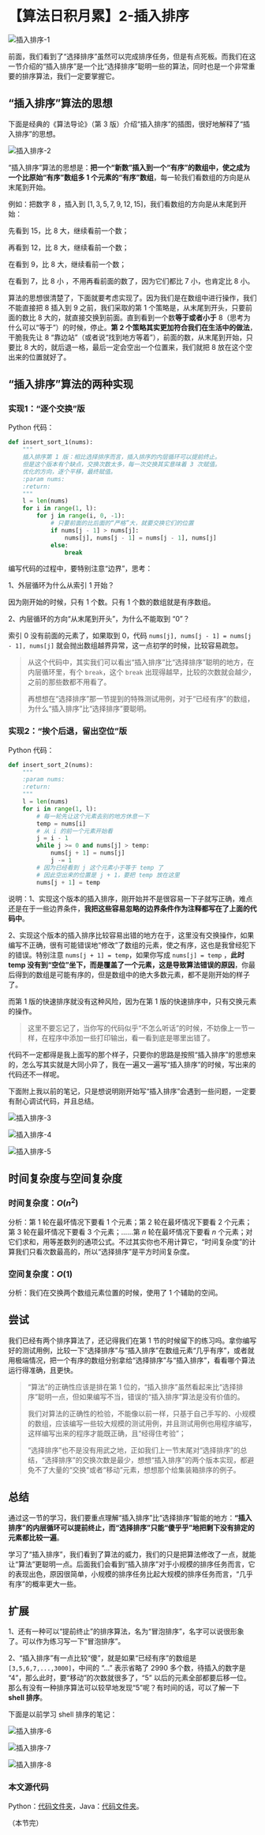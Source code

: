 
# 【算法日积月累】2-插入排序

![插入排序-1](https://liweiwei1419.github.io/images/algorithms/insert-sort.png)

前面，我们看到了“选择排序”虽然可以完成排序任务，但是有点死板。而我们在这一节介绍的“插入排序”是一个比“选择排序”聪明一些的算法，同时也是一个非常重要的排序算法，我们一定要掌握它。

## “插入排序”算法的思想

下面是经典的《算法导论》（第 3 版）介绍“插入排序”的插图，很好地解释了“插入排序”的思想。

![插入排序-2](http://upload-images.jianshu.io/upload_images/414598-044c862e7fcb7bbe.jpg?imageMogr2/auto-orient/strip%7CimageView2/2/w/1240)

“插入排序”算法的思想是：**把一个“新数”插入到一个“有序”的数组中，使之成为一个比原始“有序”数组多 1 个元素的“有序”数组**，每一轮我们看数组的方向是从末尾到开始。

例如：把数字 $8$ ，插入到 $[1,3,5,7,9,12,15]$，我们看数组的方向是从末尾到开始：

先看到 $15$，比 $8$ 大，继续看前一个数；

再看到 $12$，比 $8$ 大，继续看前一个数；

在看到 $9$，比 $8$ 大，继续看前一个数；

在看到 $7$，比 $8$ 小 ，不用再看前面的数了，因为它们都比 $7$ 小，也肯定比 $8$ 小。

算法的思想很清楚了，下面就要考虑实现了。因为我们是在数组中进行操作，我们不能直接把 $8$ 插入到 $9$ 之前，我们采取的第 1 个策略是，从末尾到开头，只要前面的数比 $8$ 大的，就直接交换到前面。直到看到一个数**等于或者小于** $8$（思考为什么可以“等于”）的时候，停止。**第 2 个策略其实更加符合我们在生活中的做法**，干脆我先让 $8$ “靠边站”（或者说“找到地方等着”），前面的数，从末尾到开始，只要比 $8$ 大的，就后退一格，最后一定会空出一个位置来，我们就把 $8$ 放在这个空出来的位置就好了。

## “插入排序”算法的两种实现

### 实现1：“逐个交换”版

Python 代码：

```python
def insert_sort_1(nums):
    """
    插入排序第 1 版：相比选择排序而言，插入排序的内层循环可以提前终止。
    但是这个版本有个缺点，交换次数太多，每一次交换其实意味着 3 次赋值。
    优化的方向，逐个平移，最终赋值。
    :param nums:
    :return:
    """
    l = len(nums)
    for i in range(1, l):
        for j in range(i, 0, -1):
            # 只要前面的比后面的“严格”大，就要交换它们的位置
            if nums[j - 1] > nums[j]:
                nums[j], nums[j - 1] = nums[j - 1], nums[j]
            else:
                break
```

编写代码的过程中，要特别注意“边界”，思考：

1、外层循环为什么从索引 $1$ 开始？

因为刚开始的时候，只有 $1$ 个数。只有 $1$ 个数的数组就是有序数组。

2、内层循环的方向“从末尾到开头”，为什么不能取到 “$0$”？

索引 $0$ 没有前面的元素了，如果取到 $0$，代码 `nums[j], nums[j - 1] = nums[j - 1], nums[j]` 就会抛出数组越界异常，这一点初学的时候，比较容易疏忽。

> 从这个代码中，其实我们可以看出“插入排序”比“选择排序”聪明的地方，在内层循环里，有个 `break`，这个 `break` 出现得越早，比较的次数就会越少，之前的那些数都不用看了。
>
> 再想想在“选择排序”那一节提到的特殊测试用例，对于“已经有序”的数组，为什么“插入排序”比“选择排序”要聪明。

### 实现2：“挨个后退，留出空位”版

Python 代码：

```python
def insert_sort_2(nums):
    """
    :param nums:
    :return:
    """
    l = len(nums)
    for i in range(1, l):
        # 每一轮先让这个元素去别的地方休息一下
        temp = nums[i]
        # 从 i 的前一个元素开始看
        j = i - 1
        while j >= 0 and nums[j] > temp:
            nums[j + 1] = nums[j]
            j -= 1
        # 因为已经看到 j 这个元素小于等于 temp 了
        # 因此空出来的位置是 j + 1，要把 temp 放在这里
        nums[j + 1] = temp
```

说明：1、实现这个版本的插入排序，刚开始并不是很容易一下子就写正确，难点还是在于一些边界条件，**我把这些容易忽略的边界条件作为注释都写在了上面的代码中**。

2、实现这个版本的插入排序比较容易出错的地方在于，这里没有交换操作，如果编写不正确，很有可能错误地“修改”了数组的元素，使之有序，这也是我曾经犯下的错误。特别注意 `nums[j + 1] = temp`，如果你写成 `nums[j] = temp` ，**此时 temp 没有到“空位”坐下，而是覆盖了一个元素，这是导致算法错误的原因**，你最后得到的数组是可能有序的，但是数组中的绝大多数元素，都不是刚开始的样子了。

而第 1 版的快速排序就没有这种风险，因为在第 1 版的快速排序中，只有交换元素的操作。

> 这里不要忘记了，当你写的代码似乎“不怎么听话”的时候，不妨像上一节一样，在程序中添加一些打印输出，看一看到底是哪里出错了。

代码不一定都得是我上面写的那个样子，只要你的思路是按照“插入排序”的思想来的，怎么写其实就是大同小异了，我在一遍又一遍写“插入排序”的时候，写出来的代码还不一样呢。

下面附上我以前的笔记，只是想说明刚开始写“插入排序”会遇到一些问题，一定要有耐心调试代码，并且总结。

![插入排序-3](http://upload-images.jianshu.io/upload_images/414598-aefcfaaa672e444c.jpg?imageMogr2/auto-orient/strip%7CimageView2/2/w/1240)

![插入排序-4](http://upload-images.jianshu.io/upload_images/414598-370eb563d78a4b34.jpg?imageMogr2/auto-orient/strip%7CimageView2/2/w/1240)

![插入排序-5](http://upload-images.jianshu.io/upload_images/414598-4711004e40679178.jpg?imageMogr2/auto-orient/strip%7CimageView2/2/w/1240)

## 时间复杂度与空间复杂度

### 时间复杂度：$O(n^2)$

分析：第 $1$ 轮在最坏情况下要看 $1$ 个元素；第 $2$ 轮在最坏情况下要看 $2$ 个元素；第 $3$ 轮在最坏情况下要看 $3$ 个元素；……第 $n$ 轮在最坏情况下要看 $n$ 个元素；对它们求和，用等差数列的通项公式。不过其实你也不用计算它，“时间复杂度”的计算我们只看次数最高的，所以“选择排序”是平方时间复杂度。

### 空间复杂度：$O(1)$

分析：我们在交换两个数组元素位置的时候，使用了 $1$ 个辅助的空间。

## 尝试

我们已经有两个排序算法了，还记得我们在第 1 节的时候留下的练习吗。拿你编写好的测试用例，比较一下“选择排序”与“插入排序”在数组元素“几乎有序”，或者就用极端情况，把一个有序的数组分别拿给“选择排序”与“插入排序”，看看哪个算法运行得准确，且更快。

> “算法”的正确性应该是排在第 1 位的，“插入排序”虽然看起来比“选择排序”聪明一点，但如果编写不当，错误的“插入排序”算法是没有价值的。
>
> 我们对算法的正确性的检验，不能像以前一样，只基于自己手写的、小规模的数组，应该编写一些较大规模的测试用例，并且测试用例也用程序编写，这样编写出来的程序才能既正确，且“经得住考验”；
>
> “选择排序”也不是没有用武之地，正如我们上一节末尾对“选择排序”的总结，“选择排序”的交换次数是最少，想想“插入排序”的两个版本实现，都避免不了大量的“交换”或者“移动”元素，想想那个给集装箱排序的例子。

## 总结

通过这一节的学习，我们要重点理解“插入排序”比“选择排序”智能的地方：**“插入排序”的内层循环可以提前终止，而“选择排序”只能“傻乎乎”地把剩下没有排定的元素都比较一遍**。

学习了“插入排序”，我们看到了算法的威力，我们的只是把算法修改了一点，就能让“算法”更聪明一点。后面我们会看到“插入排序”对于小规模的排序任务而言，它的表现出色，原因很简单，小规模的排序任务比起大规模的排序任务而言，“几乎有序”的概率更大一些。

## 扩展

1、还有一种可以“提前终止”的排序算法，名为“冒泡排序”，名字可以说很形象了。可以作为练习写一下“冒泡排序”。

2、“插入排序”有一点比较“傻”，就是如果“已经有序”的数组是 `[3,5,6,7,...,3000]`，中间的 “...” 表示省略了 2990 多个数，待插入的数字是 “4”，那么此时，要“移动”的次数就很多了，“5” 以后的元素全部都要后移一位。那么有没有一种排序算法可以较早地发现“5”呢？有时间的话，可以了解一下 **shell 排序**。

下面是以前学习 shell 排序的笔记：

![插入排序-6](http://upload-images.jianshu.io/upload_images/414598-45feff6e9b7b21d1.jpg?imageMogr2/auto-orient/strip%7CimageView2/2/w/1240)

![插入排序-7](http://upload-images.jianshu.io/upload_images/414598-13da89f693ec85ae.jpg?imageMogr2/auto-orient/strip%7CimageView2/2/w/1240)

![插入排序-8](http://upload-images.jianshu.io/upload_images/414598-697b12cd232a25da.jpg?imageMogr2/auto-orient/strip%7CimageView2/2/w/1240)

### 本文源代码

Python：[代码文件夹](https://github.com/liweiwei1419/Algorithms-Learning-Python/tree/master/sort)，Java：[代码文件夹](https://github.com/liweiwei1419/Algorithms-Learning-Java/tree/master/02-Insertion-Sort/src)。

（本节完）